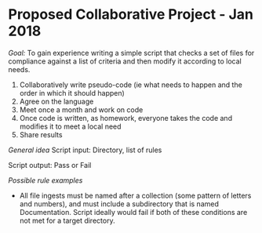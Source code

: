 # Proposed Collaborative Project - Jan 2018

*Goal:*
To gain experience writing a simple script that checks a set of files for compliance against a list of criteria and then modify it according to local needs.


1.  Collaboratively write pseudo-code (ie what needs to happen and the order in which it should happen)
2.  Agree on the language 
3.  Meet once a month and work on code
4.  Once code is written, as homework, everyone takes the code and modifies it to meet a local need
5.  Share results


*General idea*
Script input: Directory, list of rules

Script output: Pass or Fail


*Possible rule examples*
* All file ingests must be named after a collection (some pattern of letters and numbers), and must include a subdirectory that is named Documentation. Script ideally would fail if both of these conditions are not met for a target directory.
